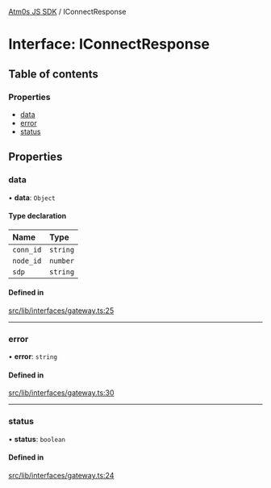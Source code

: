 [Atm0s JS SDK](../README.md) / IConnectResponse

# Interface: IConnectResponse

## Table of contents

### Properties

- [data](IConnectResponse.md#data)
- [error](IConnectResponse.md#error)
- [status](IConnectResponse.md#status)

## Properties

### data

• **data**: `Object`

#### Type declaration

| Name | Type |
| :------ | :------ |
| `conn_id` | `string` |
| `node_id` | `number` |
| `sdp` | `string` |

#### Defined in

[src/lib/interfaces/gateway.ts:25](https://github.com/8xFF/media-sdk-js/blob/e00c076/src/lib/interfaces/gateway.ts#L25)

___

### error

• **error**: `string`

#### Defined in

[src/lib/interfaces/gateway.ts:30](https://github.com/8xFF/media-sdk-js/blob/e00c076/src/lib/interfaces/gateway.ts#L30)

___

### status

• **status**: `boolean`

#### Defined in

[src/lib/interfaces/gateway.ts:24](https://github.com/8xFF/media-sdk-js/blob/e00c076/src/lib/interfaces/gateway.ts#L24)
